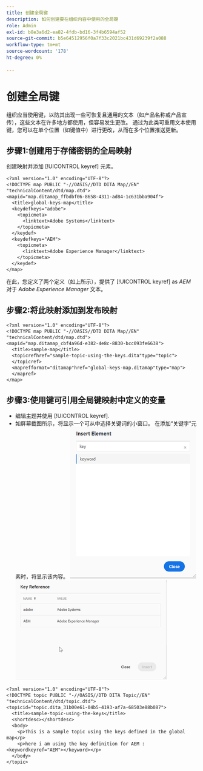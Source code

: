 ```yaml
---
title: 创建全局键
description: 如何创建要在组织内容中使用的全局键
role: Admin
exl-id: b8e3a6d2-ea82-4fdb-bd16-3f4b6594af52
source-git-commit: b5e64512956f0a7f33c2021bc431d69239f2a088
workflow-type: tm+mt
source-wordcount: '178'
ht-degree: 0%

---
```


# 创建全局键

组织应当使用键，以防其出现一些可恢复且通用的文本（如产品名称或产品宣传），这些文本在许多地方都使用，但容易发生更改。 通过为此类可重用文本使用键，您可以在单个位置（如键值中）进行更改，从而在多个位置推送更新。

## 步骤1:创建用于存储密钥的全局映射

创建映射并添加 [!UICONTROL keyref] 元素。

```
<?xml version="1.0" encoding="UTF-8"?>
<!DOCTYPE map PUBLIC "-//OASIS//DTD DITA Map//EN" "technicalContent/dtd/map.dtd">
<mapid="map.ditamap_ffbdbf06-8658-4311-ad84-1c631bba904f">
  <title>global-keys-map</title>
  <keydefkeys="adobe">
    <topicmeta>
      <linktext>Adobe Systems</linktext>
    </topicmeta>
  </keydef>
  <keydefkeys="AEM">
    <topicmeta>
      <linktext>Adobe Experience Manager</linktext>
    </topicmeta>
  </keydef>
</map>
```

在此，您定义了两个定义（如上所示），提供了 [!UICONTROL keyref] as _AEM_ 对于 _Adobe Experience Manager_ 文本。

## 步骤2:将此映射添加到发布映射

```
<?xml version="1.0" encoding="UTF-8"?>
<!DOCTYPE map PUBLIC "-//OASIS//DTD DITA Map//EN" "technicalContent/dtd/map.dtd">
<mapid="map.ditamap_cbf4a96d-e382-4e8c-8830-bcc093fe6638">
  <title>sample-map</title>
  <topicrefhref="sample-topic-using-the-keys.dita"type="topic">
  </topicref>
  <maprefformat="ditamap"href="global-keys-map.ditamap"type="map">
  </mapref>
</map>
```

## 步骤3:使用键可引用全局键映射中定义的变量

+ 编辑主题并使用 [!UICONTROL keyref].
+ 如屏幕截图所示，将显示一个可从中选择关键词的小窗口。 在添加“关键字”元素时，将显示该内容。
   ![插入元素](assets/insert_element.png)
   ![关键参考](assets/key_ref.png)

```
<?xml version="1.0" encoding="UTF-8"?>
<!DOCTYPE topic PUBLIC "-//OASIS//DTD DITA Topic//EN" "technicalContent/dtd/topic.dtd">
<topicid="topic.dita_31b00e61-04b5-4193-af7a-68503e88b087">
  <title>sample-topic-using-the-keys</title>
  <shortdesc></shortdesc>
  <body>
    <p>This is a sample topic using the keys defined in the global map</p>
    <p>here i am using the key definition for AEM :<keywordkeyref="AEM"></keyword></p>
  </body>
</topic>
```
